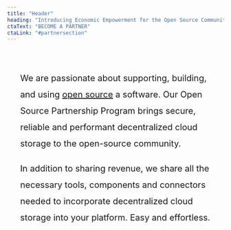```yaml
---
title: "Header"
heading: "Introducing Economic Empowerment for the Open Source Community"
ctaText: "BECOME A PARTNER"
ctaLink: "#partnersection"
---
```


  <div class='col-xs-12 col-sm-12 col-md-12 col-lg-12 text-center' style='font-size: 20px;line-height:38px;                     padding:6%;'>
              <p>We are passionate about supporting, building, and using 
              <a href='https://storj.io/open-source'>open source</a> a software. Our Open Source Partnership Program brings secure, reliable and performant decentralized cloud storage to the open-source community.</p>
              <div class='spacer20'></div>
              <p>In addition to sharing revenue, we share all the necessary tools, components and connectors needed to incorporate decentralized cloud storage into your platform. Easy and effortless.</p>
             <div class='spacer20'></div>